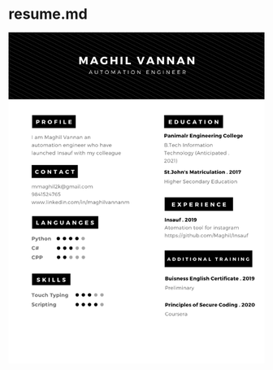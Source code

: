 <h1>resume.md</h1>
<img src="https://github.com/Maghil/Maghil.github.io/blob/master/images/Automation%20Engineer.png">
